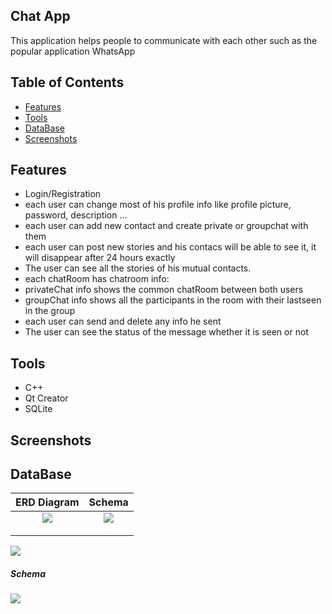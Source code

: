 ## Chat App
This application helps people to communicate with each other such as the popular application WhatsApp


## Table of Contents
- [Features](Features)
- [Tools](Tools)
- [DataBase](DataBase)
- [Screenshots](Screenshots)

## Features
- Login/Registration
- each user can change most of his profile info like profile picture, password, description ...
- each user can add new contact and create private or groupchat with them
- each user can post new stories and his contacs will be able to see it, it will disappear after 24 hours exactly
- The user can see all the stories of his mutual contacts.
- each chatRoom has chatroom info:
- privateChat info shows the common chatRoom between both users               
- groupChat info shows all the participants in the room with their lastseen in the group                               
- each user can send and delete any info he sent
- The user can see the status of the message whether it is seen or not
## Tools
- C++
- Qt Creator
- SQLite
## Screenshots

## DataBase
ERD Diagram            |  Schema
:-------------------------:|:-------------------------:
<img src="https://user-images.githubusercontent.com/83420413/171068520-cc285b9e-804a-4791-839f-bfcd26fac8d7.jpg">  <p align="center"></p> | <img src="https://user-images.githubusercontent.com/83420413/171070813-bfd8b5f9-cc6b-4d07-bcd1-dc5d3de37a63.jpg"> <p align="center"></p>

<img src="https://user-images.githubusercontent.com/83420413/171068520-cc285b9e-804a-4791-839f-bfcd26fac8d7.jpg">
<p align="center"></p>

##### Schema
<img src="https://user-images.githubusercontent.com/83420413/171070813-bfd8b5f9-cc6b-4d07-bcd1-dc5d3de37a63.jpg">
<p align="center"></p>
